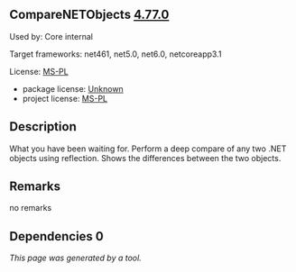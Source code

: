 CompareNETObjects [4.77.0](https://www.nuget.org/packages/CompareNETObjects/4.77.0)
--------------------

Used by: Core internal

Target frameworks: net461, net5.0, net6.0, netcoreapp3.1

License: [MS-PL](../../../../licenses/ms-pl) 

- package license: [Unknown]() 
- project license: [MS-PL](https://github.com/GregFinzer/Compare-Net-Objects) 

Description
-----------
What you have been waiting for. Perform a deep compare of any two .NET objects using reflection. Shows the differences between the two objects.

Remarks
-----------
no remarks


Dependencies 0
-----------


*This page was generated by a tool.*